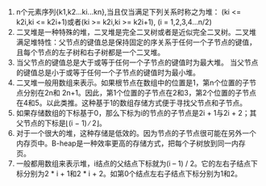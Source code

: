 1. n个元素序列{k1,k2...ki...kn},当且仅当满足下列关系时称之为堆：
	(ki <= k2i,ki <= k2i+1)或者(ki >= k2i,ki >= k2i+1), (i = 1,2,3,4...n/2)
2. 二叉堆是一种特殊的堆，二叉堆是完全二叉树或者是近似完全二叉树。二叉堆满足堆特性：父节点的键值总是保持固定的序关系于任何一个子节点的键值，且每个节点的左子树和右子树都是一个二叉堆。
3. 当父节点的键值总是大于或等于任何一个子节点的键值时为最大堆。 当父节点的键值总是小于或等于任何一个子节点的键值时为最小堆。
4. 二叉堆一般用数组来表示。如果根节点在数组中的位置是1，第n个位置的子节点分别在2n和 2n+1。因此，第1个位置的子节点在2和3，第2个位置的子节点在4和5。以此类推。这种基于1的数组存储方式便于寻找父节点和子节点。
5. 如果存储数组的下标基于0，那么下标为i的节点的子节点是2i + 1与2i + 2；其父节点的下标是⌊(i − 1) ∕ 2⌋。
6. 对于一个很大的堆，这种存储是低效的。因为节点的子节点很可能在另外一个内存页中。B-heap是一种效率更高的存储方式，把每个子树放到同一内存页。
7. 一般都用数组来表示堆，i结点的父结点下标就为(i – 1) / 2。它的左右子结点下标分别为2 * i + 1和2 * i + 2。如第0个结点左右子结点下标分别为1和2。
